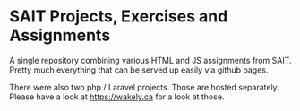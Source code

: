 # SAIT Projects, Exercises and Assignments

A single repository combining various HTML and JS assignments from SAIT. Pretty much everything that can be served up easily via github pages.

There were also two php / Laravel projects. Those are hosted separately. Please have a look at https://wakely.ca for a look at those.

